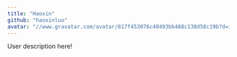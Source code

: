 ```yaml
---
title: "Haoxin"
github: "haoxinluo"
avatar: "//www.gravatar.com/avatar/817f453076c40493bb488c138d58c19b?d=identicon"
---
```


User description here!
